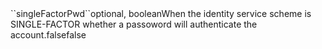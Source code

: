 <tr><td>``singleFactorPwd``</td><td>optional, boolean</td><td>When the identity service scheme is SINGLE-FACTOR whether a passoword will authenticate the account.</td><td>false</td><td>false</td></tr>
